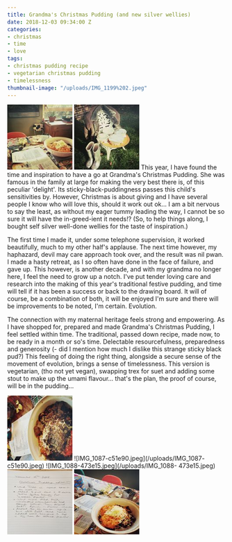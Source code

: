 ```yaml
---
title: Grandma's Christmas Pudding (and new silver wellies)
date: 2018-12-03 09:34:00 Z
categories:
- christmas
- time
- love
tags:
- christmas pudding recipe
- vegetarian christmas pudding
- timelessness
thumbnail-image: "/uploads/IMG_1199%202.jpeg"
---
```


![IMG_1204-4defc9.jpeg](/uploads/IMG_1204-4defc9.jpeg)
![IMG_1199-ed10d9.jpeg](/uploads/IMG_1199-ed10d9.jpeg)
This year, I have found the time and inspiration to have a go at Grandma's Christmas Pudding. She was famous in the family at large for making the very best there is, of this peculiar 'delight'. Its sticky-black-puddingness passes this child's sensitivities by. However, Christmas is about giving and I have several people I know who will love this, should it work out ok... I am a bit nervous to say the least, as without my eager tummy leading the way, I cannot be so sure it will have the in-greed-ient it needs!? (So, to help things along, I bought self silver well-done wellies for the taste of inspiration.)

The first time I made it, under some telephone supervision, it worked beautifully, much to my other half's applause. The next time however, my haphazard, devil may care approach took over, and the result was nil pwan. I made a hasty retreat, as I so often have done in the face of failure, and gave up.  This however, is another decade, and with my grandma no longer here, I feel the need to grow up a notch. I've put tender loving care and research into the making of this year's traditional festive pudding, and time will tell if it has been a success or back to the drawing board.  It will of course, be a combination of both, it will be enjoyed I'm sure and there will be improvements to be noted, I'm certain. Evolution.

The connection with my maternal heritage feels strong and empowering.  As I have shopped for, prepared and made Grandma's Christmas Pudding, I feel settled within time. The traditional, passed down recipe, made now, to be ready in a month or so's time. Delectable resourcefulness, preparedness and generosity (- did I mention how much I dislike this strange sticky black pud?)  This feeling of doing the right thing, alongside a secure sense of the movement of evolution, brings a sense of timelessness.  This version is vegetarian, (tho not yet vegan), swapping trex for suet and adding some stout to make up the umami flavour... that's the plan, the proof of course, will be in the pudding...

![IMG_1203-6153fb.jpeg](/uploads/IMG_1203-6153fb.jpeg)
![IMG_1087-c51e90.jpeg](/uploads/IMG_1087-
c51e90.jpeg)
![IMG_1088-473e15.jpeg](/uploads/IMG_1088-
473e15.jpeg)
![IMG_1205-773656.jpeg](/uploads/IMG_1205-773656.jpeg)
![IMG_1201-c5921f.jpeg](/uploads/IMG_1201-c5921f.jpeg)